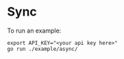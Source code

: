# Sync

To run an example:

```shell
export API_KEY="<your api key here>"
go run ./example/async/
```

